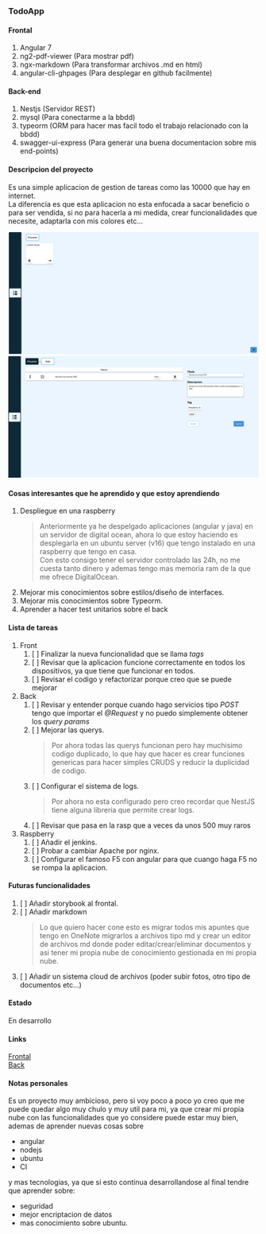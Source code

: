 ### TodoApp

#### Frontal
1. Angular 7
2. ng2-pdf-viewer (Para mostrar pdf)
3. ngx-markdown (Para transformar archivos .md en html)
4. angular-cli-ghpages (Para desplegar en github facilmente)

#### Back-end
1. Nestjs (Servidor REST)
2. mysql (Para conectarme a la bbdd)
3. typeorm (ORM para hacer mas facil todo el trabajo relacionado con la bbdd)
4. swagger-ui-express (Para generar una buena documentacion sobre mis end-points)

#### Descripcion del proyecto
Es una simple aplicacion de gestion de tareas como las 10000 que hay en internet. <br />
La diferencia es que esta aplicacion no esta enfocada a sacar beneficio o para ser vendida, si no para hacerla a mi medida, crear funcionalidades que necesite, adaptarla con mis colores etc...<br />

<img src="assets/markdown/proyecto/img/TodoAppFoto1.png" class="imagen" alt="Markdown Monster icon"/>

<img src="assets/markdown/proyecto/img/TodoAppFoto2.png" class="imagen" alt="Markdown Monster icon"/>

#### Cosas interesantes que he aprendido y que estoy aprendiendo
1. Despliegue en una raspberry
   > Anteriormente ya he despelgado aplicaciones (angular y java) en un servidor de digital ocean, ahora lo que estoy haciendo es desplegarla en un ubuntu server (v16) que tengo instalado en una raspberry que tengo en casa. <br />
   Con esto consigo tener el servidor controlado las 24h, no me cuesta tanto dinero y ademas tengo mas memoria ram de la que me ofrece DigitalOcean.
2. Mejorar mis conocimientos sobre estilos/diseño de interfaces.
3. Mejorar mis conocimientos sobre Typeorm.
4. Aprender a hacer test unitarios sobre el back


#### Lista de tareas
1. Front
   1. [ ] Finalizar la nueva funcionalidad que se llama _tags_
   2. [ ] Revisar que la aplicacion funcione correctamente en todos los dispositivos, ya que tiene que funcionar en todos.
   3. [ ] Revisar el codigo y refactorizar porque creo que se puede mejorar
2. Back
   1. [ ] Revisar y entender porque cuando hago servicios tipo _POST_ tengo que importar el _@Request_ y no puedo simplemente obtener los _query params_
   2. [ ] Mejorar las querys.
		> Por ahora todas las querys funcionan pero hay muchisimo codigo duplicado, lo que hay que hacer es crear funciones genericas para hacer simples CRUDS y reducir la duplicidad de codigo.
   3. [ ] Configurar el sistema de logs.
		> Por ahora no esta configurado pero creo recordar que NestJS tiene alguna libreria que permite crear logs.
   4. [ ] Revisar que pasa en la rasp que a veces da unos 500 muy raros
3. Raspberry
   1. [ ] Añadir el jenkins.
   2. [ ] Probar a cambiar Apache por nginx.
   3. [ ] Configurar el famoso F5 con angular para que cuango haga F5 no se rompa la aplicacion.

#### Futuras funcionalidades
1. [ ] Añadir storybook al frontal.
2. [ ] Añadir markdown
   > Lo que quiero hacer cone esto es migrar todos mis apuntes que tengo en OneNote migrarlos a archivos tipo md y crear un editor de archivos md donde poder editar/crear/eliminar documentos y asi tener mi propia nube de conocimiento gestionada en mi propia nube.
3. [ ] Añadir un sistema cloud de archivos (poder subir fotos, otro tipo de documentos etc...)

#### Estado
En desarrollo

#### Links
[Frontal](https://github.com/llius123/todoAPP-web-front-end) <br />
[Back](https://github.com/llius123/todoAPP-web-back-end)

#### Notas personales
Es un proyecto muy ambicioso, pero si voy poco a poco yo creo que me puede quedar algo muy chulo y muy util para mi, ya que crear mi propia nube con las funcionalidades que yo considere puede estar muy bien, ademas de aprender nuevas cosas sobre 
* angular
* nodejs
* ubuntu
* CI <br />

y mas tecnologias, ya que si esto continua desarrollandose al final tendre que aprender sobre: 
* seguridad
* mejor encriptacion de datos
* mas conocimiento sobre ubuntu. 

[TodoAppImg1]: https://i.imgur.com/VR7BLZv.png "Imagen 1 listas de administrador"